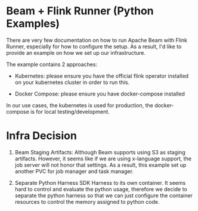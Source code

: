 # Beam + Flink Runner (Python Examples)


There are very few documentation on how to run Apache Beam with Flink Runner, especially for how to configure the setup. As a result, I'd like to provide an example on how we set up our infrastructure.

The example contains 2 approaches:

- Kubernetes:
  please ensure you have the official flink operator installed on your kubernetes cluster in order to run this.

- Docker Compose:
  please ensure you have docker-compose installed


In our use cases, the kubernetes is used for production, the docker-compose is for local testing/development.



# Infra Decision

1. Beam Staging Artifacts: Although Beam supports using S3 as staging artifacts. However, it seems like if we are using x-language support, the job server will not honor that settings. As a result, this example set up another PVC for job manager and task manager.

2. Separate Python Harness SDK Harness to its own container.  It seems hard to control and evaluate the python usage, therefore we decide to separate the python harness so that we can just configure the container resources to control the memory assigned to python code.
